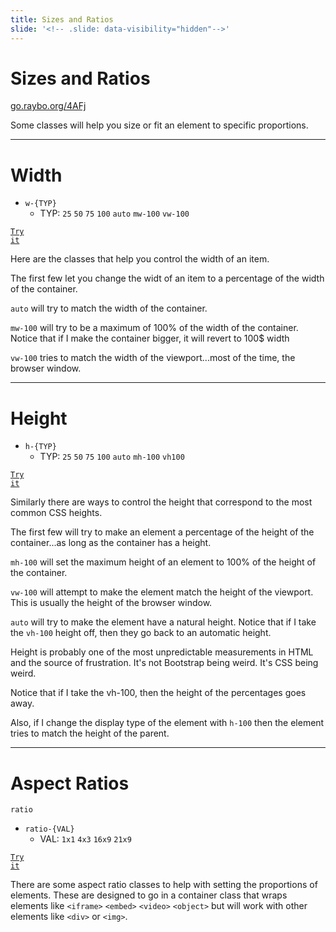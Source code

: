 ```yaml
---
title: Sizes and Ratios
slide: '<!-- .slide: data-visibility="hidden"-->'
---
```


<!-- .slide: data-state="layout-title" class="bg-dark"-->

# Sizes and Ratios

<div class="slide-link"><a href="https://go.raybo.org/4AFj"><i class="fab fa-slideshare"></i> go.raybo.org/4AFj</a></div>

> >

Some classes will help you size or fit an element to specific proportions.

---

<!-- .slide: data-state="layout-code-list" -->

# Width

- `w-{TYP}`
  - TYP: `25` `50` `75` `100` `auto` `mw-100` `vw-100`

<a href="https://codepen.io/planetoftheweb/pen/RwKxgJw?editors=1000" target="_blank"><code class="code-royal">Try it</code></a>

> >

Here are the classes that help you control the width of an item.

The first few let you change the widt of an item to a percentage of the width of the container.

`auto` will try to match the width of the container.

`mw-100` will try to be a maximum of 100% of the width of the container. Notice that if I make the container bigger, it will revert to 100$ width

`vw-100` tries to match the width of the viewport...most of the time, the browser window.

---

<!-- .slide: data-state="layout-code-list" -->

# Height

- `h-{TYP}`
  - TYP: `25` `50` `75` `100` `auto` `mh-100` `vh100`

<a href="https://codepen.io/planetoftheweb/pen/GRryyLy?editors=1000" target="_blank"><code class="code-royal">Try it</code></a>

> >

Similarly there are ways to control the height that correspond to the most common CSS heights.

The first few will try to make an element a percentage of the height of the container...as long as the container has a height.

`mh-100` will set the maximum height of an element to 100% of the height of the container.

`vw-100` will attempt to make the element match the height of the viewport. This is usually the height of the browser window.

`auto` will try to make the element have a natural height. Notice that if I take the `vh-100` height off, then they go back to an automatic height.

Height is probably one of the most unpredictable measurements in HTML and the source of frustration. It's not Bootstrap being weird. It's CSS being weird.

Notice that if I take the vh-100, then the height of the percentages goes away.

Also, if I change the display type of the element with `h-100` then the element tries to match the height of the parent.

---

<!-- .slide: data-state="layout-code-list" -->

# Aspect Ratios

`ratio`

- `ratio-{VAL}`
  - VAL: `1x1` `4x3` `16x9` `21x9`

<a href="https://codepen.io/planetoftheweb/pen/rNjpemL?editors=1000" target="_blank"><code class="code-royal">Try it</code></a>

> >

There are some aspect ratio classes to help with setting the proportions of elements. These are designed to go in a container class that wraps elements like `<iframe>` `<embed>` `<video>`
`<object>` but will work with other elements like `<div>` or `<img>`.
